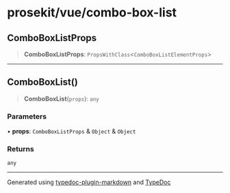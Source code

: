 # prosekit/vue/combo-box-list

<a id="ComboBoxListProps" name="ComboBoxListProps"></a>

## ComboBoxListProps

> **ComboBoxListProps**: `PropsWithClass`\<`ComboBoxListElementProps`\>

***

<a id="ComboBoxList" name="ComboBoxList"></a>

## ComboBoxList()

> **ComboBoxList**(`props`): `any`

### Parameters

• **props**: `ComboBoxListProps` & `Object` & `Object`

### Returns

`any`

***

Generated using [typedoc-plugin-markdown](https://www.npmjs.com/package/typedoc-plugin-markdown) and [TypeDoc](https://typedoc.org/)
